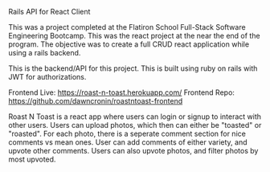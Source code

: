Rails API for React Client

This was a project completed at the Flatiron School Full-Stack Software Engineering Bootcamp. This was the react project at the near the end of the program. The objective was to create a full CRUD react application while using a rails backend.

This is the backend/API for this project. This is built using ruby on rails with JWT for authorizations.

Frontend Live: https://roast-n-toast.herokuapp.com/
Frontend Repo: https://github.com/dawncronin/roastntoast-frontend

Roast N Toast is a react app where users can login or signup to interact with other users. Users can upload photos, which then can either be "toasted" or "roasted". For each photo, there is a seperate comment section for nice comments vs mean ones. User can add comments of either variety, and upvote other comments. Users can also upvote photos, and filter photos by most upvoted.
